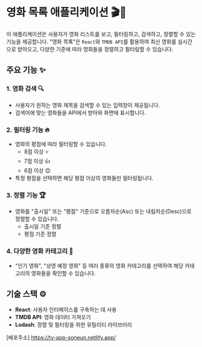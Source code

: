# 영화 목록 애플리케이션 🎬🍿

이 애플리케이션은 사용자가 영화 리스트를 보고, 필터링하고, 검색하고, 정렬할 수 있는 기능을 제공합니다. "영화 목록"은 `React`와 `TMDB API`를 활용하여 최신 영화를 실시간으로 받아오고, 다양한 기준에 따라 영화들을 정렬하고 필터링할 수 있습니다.

## 주요 기능 ✨

### 1. 영화 검색 🔍

- 사용자가 원하는 영화 제목을 검색할 수 있는 입력창이 제공됩니다.
- 검색어에 맞는 영화들을 API에서 받아와 화면에 표시합니다.

### 2. 필터링 기능 🔥

- 영화의 평점에 따라 필터링할 수 있습니다.
  - 8점 이상 ⭐
  - 7점 이상 👍
  - 6점 이상 😊
- 특정 평점을 선택하면 해당 평점 이상의 영화들만 필터링됩니다.

### 3. 정렬 기능 🏆

- 영화를 "출시일" 또는 "평점" 기준으로 오름차순(Asc) 또는 내림차순(Desc)으로 정렬할 수 있습니다.
  - 출시일 기준 정렬
  - 평점 기준 정렬

### 4. 다양한 영화 카테고리 🎥

- "인기 영화", "상영 예정 영화" 등 여러 종류의 영화 카테고리를 선택하여 해당 카테고리의 영화들을 확인할 수 있습니다.

## 기술 스택 ⚙️

- **React**: 사용자 인터페이스를 구축하는 데 사용
- **TMDB API**: 영화 데이터 가져오기
- **Lodash**: 정렬 및 필터링을 위한 유틸리티 라이브러리

[배포주소] https://tv-app-soneun.netlify.app/
